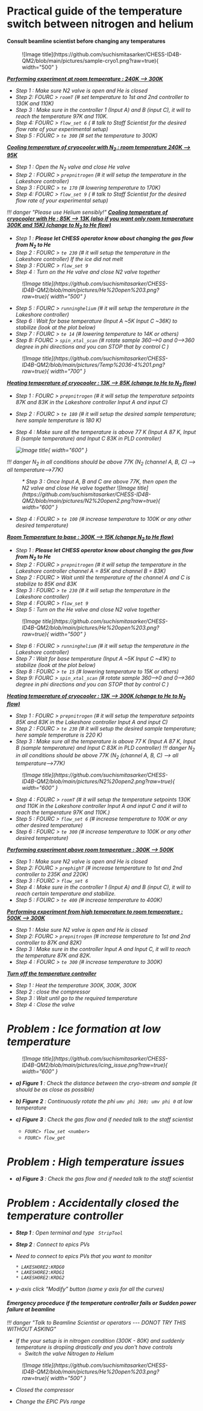 

# Practical guide of the temperature switch between nitrogen and helium

#### Consult beamline scientist before changing any temperatures


<figure markdown>
  ![Image title](https://github.com/suchismitasarker/CHESS-ID4B-QM2/blob/main/pictures/sample-cryo1.png?raw=true){ width="500" }
</figure>


<b><i><u> Performing experiment at room temperature : 240K --> 300K </b></u>

* Step 1 : Make sure N2 valve is open and He is closed
* Step 2: <i> FOURC > `roomT`  (# set temperature to 1st and 2nd controller to 130K and 110K)
* Step 3 : Make sure in the controller 1 (Input A) and B (input C), it will to reach the temperature 97K and 110K.
* Step 4: <i> FOURC > `flow_set 6` ( # talk to Staff Scientist for the desired flow rate of your experimental setup)
* Step 5 : FOURC > `te 300` </i>   (# set the temperature to 300K)


<b><i><u> Cooling temperature of cryocooler with N<sub>2</sub> : room temperature 240K --> 95K </b> </u>

* Step 1 : Open the N<sub>2</sub> valve and close He valve
* Step 2 : <i> FOURC > `prepnitrogen` </i> (# it will setup the temperature in the Lakeshore controller)
* Step 3 : <i> FOURC > `te 170` </i>   (# lowering temperature to 170K)
* Step 4: <i> FOURC > `flow_set 9` ( # talk to Staff Scientist for the desired flow rate of your experimental setup)



!!! danger "Please use Helium sensibly!"
<b><i><u> Cooling temperature of cryocooler with He : 85K --> 13K (also if you want only room temperature 300K and 15K) (change to N<sub>2</sub> to He flow)</b></u> 

* Step 1 : <b> Please let CHESS operator know about changing the gas flow from N<sub>2</sub> to He </b>
* Step 2 : <i> FOURC > `te 230` </i> (# it will setup the temperature in the Lakeshore controller)
If the ice did not melt 
* Step 3 : <i> FOURC > `flow_set 9` </i>
* Step 4 : Turn on the He valve  and close N2 valve together

<figure markdown>
  ![Image title](https://github.com/suchismitasarker/CHESS-ID4B-QM2/blob/main/pictures/He%20open%203.png?raw=true){ width="500" }
</figure>

* Step 5 : <i> FOURC > `runninghelium` </i> (# it will setup the temperature in the Lakeshore controller)
* Step 6 : Wait for base temperature (Input A ~5K Input C ~36K) to stabilize (look at the plot below)
* Step 7 : <i> FOURC > `te 14` </i>   (# lowering temperature to 14K or others)
* Step 8: <i> FOURC > `spin_xtal_scan` </i> (# rotate sample 360-->0 and 0-->360 degree in phi directions and you can STOP that by control C )

<figure markdown>
  ![Image title](https://github.com/suchismitasarker/CHESS-ID4B-QM2/blob/main/pictures/Temp%2036-4%201.png?raw=true){ width="700" }
</figure>


<b><i><u> Heating temperature of cryocooler : 13K --> 85K (change to He to N<sub>2</sub> flow)</b></u>


* Step 1 : <i> FOURC > `prepnitrogen` </i> (# it will setup the temperature setpoints 87K and 83K in the Lakeshore controller Input A and input C)
* Step 2 : <i> FOURC > `te 180` </i> (# it will setup the desired sample temperature; here sample temperature is 180 K)
* Step 4 : Make sure all the temperature is above 77 K (Input A 87 K, Input B (sample temperature) and Input C 83K in PLD controller)

  ![Image title](https://github.com/suchismitasarker/CHESS-ID4B-QM2/blob/main/pictures/Temp%2086-83%201.png?raw=true){ width="600" }
</figure>

!!! danger
    </i>N<sub>2</sub> in all conditions should be above 77K (N<sub>2</sub> (channel A, B, C) --> all temperature-->77K)
<figure markdown>
* Step 3 : Once Input A, B and C are above 77K, then open the N2 valve and close He valve together
  ![Image title](https://github.com/suchismitasarker/CHESS-ID4B-QM2/blob/main/pictures/N2%20open2.png?raw=true){ width="600" }
</figure>

* Step 4 : <i> FOURC > `te 100` </i>   (# increase temperature to 100K or any other desired temperature)


<b><i><u> Room Temperature to base : 300K --> 15K (change N<sub>2</sub> to He flow)</b></u>

* Step 1 : <b> Please let CHESS operator know about changing the gas flow from N<sub>2</sub> to He </b>
* Step 2 : <i> FOURC > `prepnitrogen` </i> (# it will setup the temperature in the Lakeshore controller channel A = 85K and channel B = 83K)
* Step 2 : <i> FOURC > Wait until the temperature of the channel A and C is stabilize to 85K and 83K
* Step 3 : <i> FOURC > `te 230` </i> (# it will setup the temperature in the Lakeshore controller)
* Step 4 : <i> FOURC > `flow_set 9` </i>
* Step 5 : Turn on the He valve  and close N2 valve together

<figure markdown>
  ![Image title](https://github.com/suchismitasarker/CHESS-ID4B-QM2/blob/main/pictures/He%20open%203.png?raw=true){ width="500" }
</figure>

* Step 6 : <i> FOURC > `runninghelium` </i> (# it will setup the temperature in the Lakeshore controller)
* Step 7 : Wait for base temperature (Input A ~5K Input C ~41K) to stabilize (look at the plot below)
* Step 8 : <i> FOURC > `te 15` </i>   (# lowering temperature to 15K or others)
* Step 9: <i> FOURC > `spin_xtal_scan` </i> (# rotate sample 360-->0 and 0-->360 degree in phi directions and you can STOP that by control C )


<b><i><u> Heating temperature of cryocooler : 13K --> 300K (change to He to N<sub>2</sub> flow)</b></u>


* Step 1 : <i> FOURC > `prepnitrogen` </i> (# it will setup the temperature setpoints 85K and 83K in the Lakeshore controller Input A and input C)
* Step 2 : <i> FOURC > `te 230` </i> (# it will setup the desired sample temperature; here sample temperature is 220 K)
* Step 3 : Make sure all the temperature is above 77 K (Input A 87 K, Input B (sample temperature) and Input C 83K in PLD controller)
!!! danger
    </i>N<sub>2</sub> in all conditions should be above 77K (N<sub>2</sub> (channel A, B, C) --> all temperature-->77K)
<figure markdown>
  ![Image title](https://github.com/suchismitasarker/CHESS-ID4B-QM2/blob/main/pictures/N2%20open2.png?raw=true){ width="600" }
</figure>

* Step 4 : <i> FOURC > `roomT` </i>   (# it will setup the temperature setpoints 130K and 110K in the Lakeshore controller Input A and input C and it will to reach the temperature 97K and 110K.)
* Step 5 : <i> FOURC > `flow_set 6` </i>   (# increase temperature to 100K or any other desired temperature)
* Step 6 : <i> FOURC > `te 300` </i>   (# increase temperature to 100K or any other desired temperature)



<b><i><u> Performing experiment above room temperature : 300K --> 500K </b></u>

* Step 1 : Make sure N2 valve is open and He is closed
* Step 2: <i> FOURC > `prephighT`  (# increase temperature to 1st and 2nd controller to 235K and 220K)
* Step 3 : <i> FOURC > `flow_set 6`
* Step 4 : Make sure in the controller 1 (Input A) and B (input C), it will to reach certain temperature and stabilize.
* Step 5 : FOURC > `te 400` </i>   (# increase temperature to 400K)


<b><i><u> Performing experiment from high temperature to room temperature : 500K --> 300K </b></u>

* Step 1 : Make sure N2 valve is open and He is closed
* Step 2: <i> FOURC > `prepnitrogen`  (# increase temperature to 1st and 2nd controller to 87K and 82K)
* Step 3 : Make sure in the controller  Input A and Input C, it will to reach the temperature 87K and 82K.
* Step 4 : FOURC > `te 300` </i>   (# increase temperature to 300K)


<b><i><u> Turn off the temperature controller </b></i></u>

* Step 1 : Heat the temperature 300K, 300K, 300K
* Step 2 : close the compressor
* Step 3 : Wait until go to the required temperature
* Step 4 : Close the valve



# Problem : Ice formation at low temperature

<figure markdown>
  ![Image title](https://github.com/suchismitasarker/CHESS-ID4B-QM2/blob/main/pictures/icing_issue.png?raw=true){ width="600" }
</figure>
 
* <i><b> a) Figure 1</b></i> : Check the distance between the cryo-stream and sample (it should be as close as possible)
* <i><b> b) Figure 2</b></i> : Continuously rotate the phi `umv phi 360; umv phi 0` at low temperature
* <i><b> c) Figure 3</b></i> : Check the gas flow and if needed talk to the staff scientist 
        
    * `FOURC> flow_set <number>`
    * `FOURC> flow_get `


# Problem : High temperature issues
* <i><b> a) Figure 3</b></i> : Check the gas flow and if needed talk to the staff scientist

# Problem : Accidentally closed the temperature controller

* <i><b> Step 1 </b></i> : Open terminal and type ` StripTool`
* <i><b> Step 2 </b></i> : Connect to epics PVs


* Need to connect to epics PVs that you want to monitor

      * LAKESHORE2:KRDG0
      * LAKESHORE2:KRDG1
      * LAKESHORE2:KRDG2

* y-axis click “Modify” button (same y axis for all the curves)


#### Emergency proceduce if the temperature controller fails or Sudden power failure at beamline

!!! danger "Talk to Beamline Scientist or operators --- DONOT TRY THIS WITHOUT ASKING" 

* If the your setup is in nitrogen condition (300K - 80K) and suddenly temperature is dropiing drastically and you don't have controls 
  * Switch the valve Nitrogen to Helium 

<figure markdown>
  ![Image title](https://github.com/suchismitasarker/CHESS-ID4B-QM2/blob/main/pictures/He%20open%203.png?raw=true){ width="500" }
</figure>

  * Closed the compressor

  * Change the EPIC PVs range


